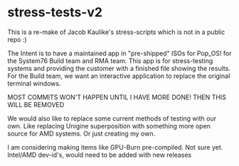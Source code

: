 # stress-tests-v2
This is a re-make of Jacob Kaulike's stress-scripts which is not in a public repo :)

The Intent is to have a maintained app in "pre-shipped" ISOs for Pop_OS! for the System76 Build team and RMA team. This app is for stress-testing systems and providing the customer with a finished file showing the results. For the Build team, we want an interactive application to replace the original terminal windows. 

MOST COMMITS WON'T HAPPEN UNTIL I HAVE MORE DONE! THEN THIS WILL BE REMOVED

We would also like to replace some current methods of testing with our own. Like replacing Unigine superposition with something more open source for AMD systems. Or just creating my own.

I am considering making items like GPU-Burn pre-compiled. Not sure yet. Intel/AMD dev-id's, would need to be added with new releases
